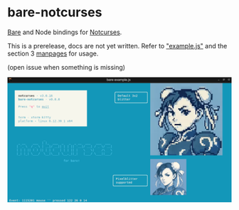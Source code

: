 # bare-notcurses

[Bare](https://github.com/holepunchto/bare) and Node bindings for [Notcurses](https://github.com/dankamongmen/notcurses).

This is a prerelease, docs are not yet written.
Refer to ["example.js"](./example.js) and the section 3 [manpages](https://notcurses.com/) for usage.

(open issue when something is missing)


![screenshot](./demo/screenshot-0.0.1.png)
